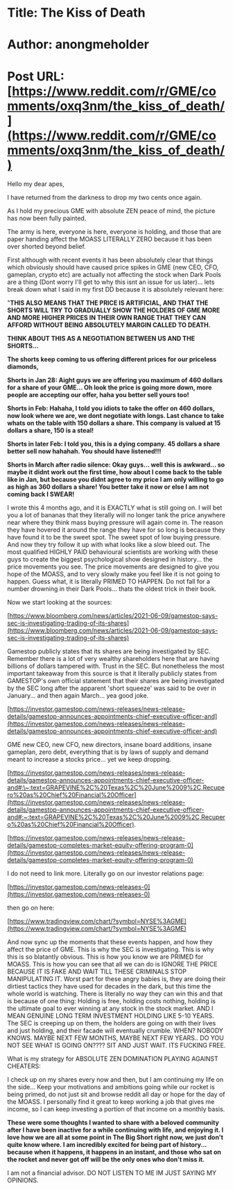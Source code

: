 # Title: The Kiss of Death
# Author: anongmeholder
# Post URL: [https://www.reddit.com/r/GME/comments/oxq3nm/the_kiss_of_death/](https://www.reddit.com/r/GME/comments/oxq3nm/the_kiss_of_death/)


Hello my dear apes,

I have returned from the darkness to drop my two cents once again.

As I hold my precious GME with absolute ZEN peace of mind, the picture has now been fully painted.

The army is here, everyone is here, everyone is holding, and those that are paper handing affect the MOASS LITERALLY ZERO because it has been over shorted beyond belief.

First although with recent events it has been absolutely clear that things which obviously should have caused price spikes in GME (new CEO, CFO, gameplan, crypto etc)  are actually not affecting the stock when Dark Pools are a thing (Dont worry I'll get to why this isnt an issue for us later)... lets break down what I said in my first DD because it is absolutely relevant here:

"**THIS ALSO MEANS THAT THE PRICE IS ARTIFICIAL, AND THAT THE SHORTS WILL TRY TO GRADUALLY SHOW THE HOLDERS OF GME MORE AND MORE HIGHER PRICES IN THEIR OWN RANGE THAT THEY CAN AFFORD WITHOUT BEING ABSOLUTELY MARGIN CALLED TO DEATH.**

**THINK ABOUT THIS AS A NEGOTIATION BETWEEN US AND THE SHORTS...**

**The shorts keep coming to us offering different prices for our priceless diamonds,**

**Shorts in Jan 28: Aight guys we are offering you maximum of 460 dollars for a share of your GME... Oh look the price is going more down, more people are accepting our offer, haha you better sell yours too!**

**Shorts in Feb: Hahaha, I told you idiots to take the offer on 460 dollars, now look where we are, we dont negotiate with longs. Last chance to take whats on the table with 150 dollars a share. This company is valued at 15 dollars a share, 150 is a steal!**

**Shorts in later Feb: I told you, this is a dying company. 45 dollars a share better sell now hahahah. You should have listened!!!**

**Shorts in March after radio silence: Okay guys... well this is awkward... so maybe it didnt work out the first time, how about I come back to the table like in Jan, but because you didnt agree to my price I am only willing to go as high as 360 dollars a share! You better take it now or else I am not coming back I SWEAR!**

I wrote this 4 months ago, and it is EXACTLY what is still going on. I will bet you a lot of bananas that they literally will no longer tank the price anywhere near where they think mass buying pressure will again come in. The reason they have hovered it around the range they have for so long is because they have found it to be the sweet spot. The sweet spot of low buying pressure. And now they try follow it up with what looks like a slow bleed out. The most qualified HIGHLY PAID behavioural scientists are working with these guys to create the biggest psychological show designed in history... the price movements you see. The price movements are designed to give you hope of the MOASS, and to very slowly make you feel like it is not going to happen. Guess what, it is literally PRIMED TO HAPPEN. Do not fall for a number drowning in their Dark Pools... thats the oldest trick in their book.

Now we start looking at the sources:

[https://www.bloomberg.com/news/articles/2021-06-09/gamestop-says-sec-is-investigating-trading-of-its-shares](https://www.bloomberg.com/news/articles/2021-06-09/gamestop-says-sec-is-investigating-trading-of-its-shares)

Gamestop publicly states that its shares are being investigated by SEC. Remember there is a lot of very wealthy shareholders here that are having billions of dollars tampered with. Trust in the SEC. But nonetheless the most important takeaway from this source is that it literally publicly states from GAMESTOP's own official statement that their shares are being investigated by the SEC long after the apparent 'short squeeze' was said to be over in January... and then again March... yea good joke.

[https://investor.gamestop.com/news-releases/news-release-details/gamestop-announces-appointments-chief-executive-officer-and](https://investor.gamestop.com/news-releases/news-release-details/gamestop-announces-appointments-chief-executive-officer-and)

GME new CEO, new CFO, new directors, insane board additions, insane gameplan, zero debt, everything that is by laws of supply and demand meant to increase a stocks price... yet we keep dropping.

[https://investor.gamestop.com/news-releases/news-release-details/gamestop-announces-appointments-chief-executive-officer-and#:\~:text=GRAPEVINE%2C%20Texas%2C%20June%2009%2C,Recupero%20as%20Chief%20Financial%20Officer](https://investor.gamestop.com/news-releases/news-release-details/gamestop-announces-appointments-chief-executive-officer-and#:~:text=GRAPEVINE%2C%20Texas%2C%20June%2009%2C,Recupero%20as%20Chief%20Financial%20Officer).

[https://investor.gamestop.com/news-releases/news-release-details/gamestop-completes-market-equity-offering-program-0](https://investor.gamestop.com/news-releases/news-release-details/gamestop-completes-market-equity-offering-program-0)

I do not need to link more. Literally go on our investor relations page:

[https://investor.gamestop.com/news-releases-0](https://investor.gamestop.com/news-releases-0)

then go on here:

[https://www.tradingview.com/chart/?symbol=NYSE%3AGME](https://www.tradingview.com/chart/?symbol=NYSE%3AGME)

And now sync up the moments that these events happen, and how they affect the price of GME. This is why the SEC is investigating. This is why this is so blatantly obvious. This is how you know we are PRIMED for MOASS. This is how you can see that all we can do is IGNORE THE PRICE BECAUSE IT IS FAKE AND WAIT TILL THESE CRIMINALS STOP MANIPULATING IT. Worst part for these angry babies is, they are doing their dirtiest tactics they have used for decades in the dark, but this time the whole world is watching. There is literally no way they can win this and that is because of one thing: Holding is free, holding costs nothing, holding is the ultimate goal to ever winning at any stock in the stock market. AND I MEAN GENUINE LONG TERM INVESTMENT HOLDING LIKE 5-10 YEARS. The SEC is creeping up on them, the holders are going on with their lives and just holding, and their facade will eventually crumble. WHEN? NOBODY KNOWS. MAYBE NEXT FEW MONTHS, MAYBE NEXT FEW YEARS.. DO YOU NOT SEE WHAT IS GOING ON???? SIT AND JUST WAIT. ITS FUCKING FREE.

What is my strategy for ABSOLUTE ZEN DOMINATION PLAYING AGAINST CHEATERS:

I check up on my shares every now and then, but I am continuing my life on the side... Keep your motivations and ambitions going while our rocket is being primed, do not just sit and browse reddit all day or hope for the day of the MOASS. I personally find it great to keep working a job that gives me income, so I can keep investing a portion of that income on a monthly basis.

**These were some thoughts I wanted to share with a beloved community after I have been inactive for a while continuing with life, and enjoying it. I love how we are all at some point in The Big Short right now, we just don't quite know where. I am incredibly excited for being part of history... because when it happens, it happens in an instant, and those who sat on the rocket and never got off will be the only ones who don't miss it.**

I am not a financial advisor. DO NOT LISTEN TO ME IM JUST SAYING MY OPINIONS.